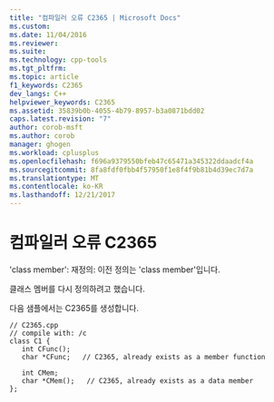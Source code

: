 ```yaml
---
title: "컴파일러 오류 C2365 | Microsoft Docs"
ms.custom: 
ms.date: 11/04/2016
ms.reviewer: 
ms.suite: 
ms.technology: cpp-tools
ms.tgt_pltfrm: 
ms.topic: article
f1_keywords: C2365
dev_langs: C++
helpviewer_keywords: C2365
ms.assetid: 35839b0b-4055-4b79-8957-b3a0871bdd02
caps.latest.revision: "7"
author: corob-msft
ms.author: corob
manager: ghogen
ms.workload: cplusplus
ms.openlocfilehash: f696a9379550bfeb47c65471a345322ddaadcf4a
ms.sourcegitcommit: 8fa8fdf0fbb4f57950f1e8f4f9b81b4d39ec7d7a
ms.translationtype: MT
ms.contentlocale: ko-KR
ms.lasthandoff: 12/21/2017
---
```

# <a name="compiler-error-c2365"></a>컴파일러 오류 C2365
'class member': 재정의: 이전 정의는 'class member'입니다.  
  
 클래스 멤버를 다시 정의하려고 했습니다.  
  
 다음 샘플에서는 C2365를 생성합니다.  
  
```  
// C2365.cpp  
// compile with: /c  
class C1 {  
   int CFunc();  
   char *CFunc;   // C2365, already exists as a member function  
  
   int CMem;  
   char *CMem();   // C2365, already exists as a data member  
};  
```